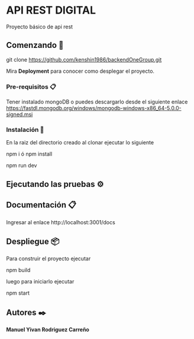 # API REST DIGITAL

Proyecto básico de api rest

## Comenzando 🚀

git clone https://github.com/kenshin1986/backendOneGroup.git

Mira **Deployment** para conocer como desplegar el proyecto.


### Pre-requisitos 📋

Tener instalado mongoDB o puedes descargarlo desde el siguiente enlace https://fastdl.mongodb.org/windows/mongodb-windows-x86_64-5.0.0-signed.msi
### Instalación 🔧

En la raiz del directorio creado al clonar ejecutar lo siguiente

npm i
ó
npm install

npm run dev
## Ejecutando las pruebas ⚙️



## Documentación 📋

Ingresar al enlace http://localhost:3001/docs

## Despliegue 📦

Para construir el proyecto ejecutar

npm build

luego para iniciarlo ejecutar

npm start
## Autores ✒️


**Manuel Yivan Rodriguez Carreño** 
